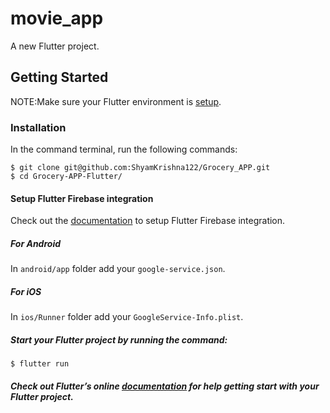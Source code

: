 # movie_app

A new Flutter project.

## Getting Started

NOTE:Make sure your Flutter environment is <a href="https://flutter.dev/docs/get-started/install">setup</a>.

### Installation

In the command terminal, run the following commands:

    $ git clone git@github.com:ShyamKrishna122/Grocery_APP.git
    $ cd Grocery-APP-Flutter/

#### Setup Flutter Firebase integration
Check out the [documentation](https://codelabs.developers.google.com/codelabs/flutter-firebase/#4) to setup Flutter Firebase integration.

##### For Android
In `android/app` folder add your `google-service.json`.
##### For iOS
In `ios/Runner` folder add your `GoogleService-Info.plist`.

##### Start your Flutter project by running the command:
    $ flutter run

##### Check out Flutter’s online [documentation](http://flutter.io/) for help getting start with your Flutter project. 
